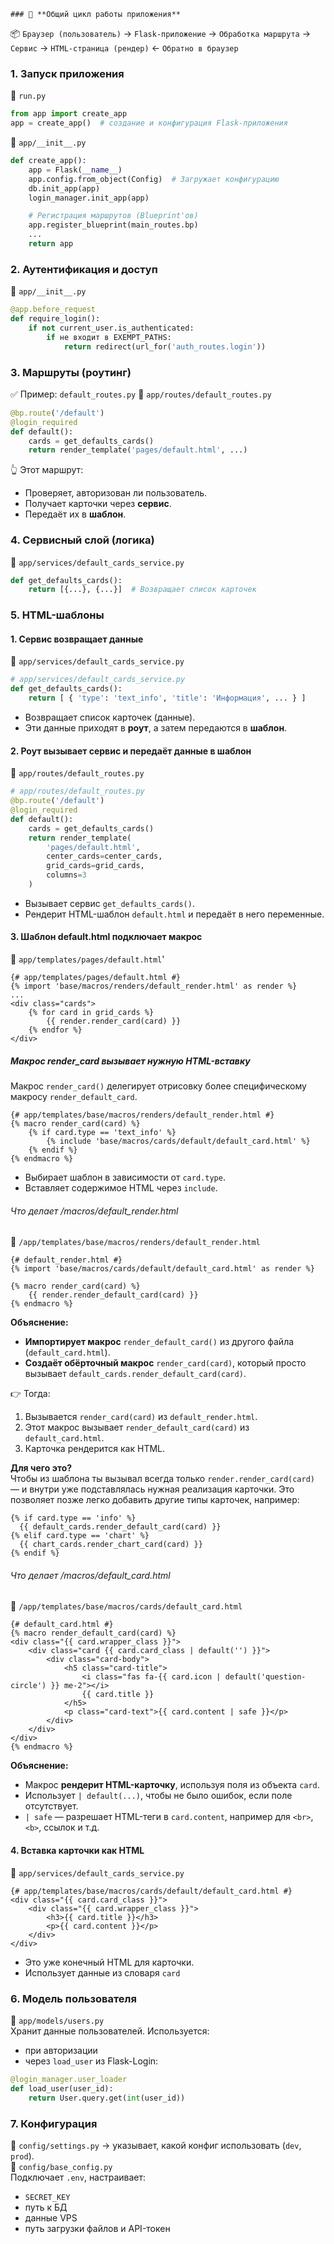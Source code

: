 ```
### 🔁 **Общий цикл работы приложения**
```
📦 `Браузер (пользователь)` → `Flask-приложение` → `Обработка маршрута` → `Сервис` → `HTML-страница (рендер)` ← `Обратно в браузер`
### 1. Запуск приложения
📄 `run.py`
```python
from app import create_app
app = create_app()  # создание и конфигурация Flask-приложения
```
📄 `app/__init__.py`
```python
def create_app():
    app = Flask(__name__)
    app.config.from_object(Config)  # Загружает конфигурацию
    db.init_app(app)
    login_manager.init_app(app)

    # Регистрация маршрутов (Blueprint'ов)
    app.register_blueprint(main_routes.bp)
    ...
    return app
```

### 2. Аутентификация и доступ
📄 `app/__init__.py`
```python
@app.before_request
def require_login():
    if not current_user.is_authenticated:
        if не входит в EXEMPT_PATHS:
            return redirect(url_for('auth_routes.login'))
```
### 3. Маршруты (роутинг)
✅ Пример: `default_routes.py`
📄 `app/routes/default_routes.py`
```python
@bp.route('/default')
@login_required
def default():
    cards = get_defaults_cards()
    return render_template('pages/default.html', ...)
```
👆 Этот маршрут:
- Проверяет, авторизован ли пользователь.
- Получает карточки через **сервис**.
- Передаёт их в **шаблон**.
### 4. Сервисный слой (логика)
📄 `app/services/default_cards_service.py`
```python
def get_defaults_cards():
    return [{...}, {...}]  # Возвращает список карточек
```
### 5. HTML-шаблоны
#### 1. Сервис возвращает данные
📄 `app/services/default_cards_service.py`
```python
# app/services/default_cards_service.py
def get_defaults_cards():
    return [ { 'type': 'text_info', 'title': 'Информация', ... } ]
```
- Возвращает список карточек (данные).
- Эти данные приходят в **роут**, а затем передаются в **шаблон**.
#### 2. Роут вызывает сервис и передаёт данные в шаблон
📄 `app/routes/default_routes.py`
```python
# app/routes/default_routes.py
@bp.route('/default')
@login_required
def default():
    cards = get_defaults_cards()
    return render_template(
        'pages/default.html',
        center_cards=center_cards,
        grid_cards=grid_cards,
        columns=3
    )
```
- Вызывает сервис `get_defaults_cards()`.
- Рендерит HTML-шаблон `default.html` и передаёт в него переменные.
#### 3. Шаблон default.html подключает макрос
📄 `app/templates/pages/default.html`'
```
{# app/templates/pages/default.html #}
{% import 'base/macros/renders/default_render.html' as render %}
...
<div class="cards">
    {% for card in grid_cards %}
        {{ render.render_card(card) }}
    {% endfor %}
</div>
```
##### Макрос render_card вызывает нужную HTML-вставку
Макрос `render_card()` делегирует отрисовку более специфическому макросу `render_default_card`.
```jinja2
{# app/templates/base/macros/renders/default_render.html #}
{% macro render_card(card) %}
    {% if card.type == 'text_info' %}
        {% include 'base/macros/cards/default/default_card.html' %}
    {% endif %}
{% endmacro %}
```
- Выбирает шаблон в зависимости от `card.type`.
- Вставляет содержимое HTML через `include`.
###### Что делает /macros/default_render.html
📄 `/app/templates/base/macros/renders/default_render.html`
```jinja2
{# default_render.html #}
{% import 'base/macros/cards/default/default_card.html' as render %}

{% macro render_card(card) %}
    {{ render.render_default_card(card) }}
{% endmacro %}
```
**Объяснение:**
- **Импортирует макрос** `render_default_card()` из другого файла (`default_card.html`).
- **Создаёт обёрточный макрос** `render_card(card)`, который просто вызывает `default_cards.render_default_card(card)`.

👉 Тогда:
1. Вызывается `render_card(card)` из `default_render.html`.
2. Этот макрос вызывает `render_default_card(card)` из `default_card.html`.
3. Карточка рендерится как HTML.

**Для чего это?**  
Чтобы из шаблона ты вызывал всегда только `render.render_card(card)` — и внутри уже подставлялась нужная реализация карточки. Это позволяет позже легко добавить другие типы карточек, например:
```jinja2
{% if card.type == 'info' %}
  {{ default_cards.render_default_card(card) }}
{% elif card.type == 'chart' %}
  {{ chart_cards.render_chart_card(card) }}
{% endif %}
```
###### Что делает /macros/default_card.html
📄 `/app/templates/base/macros/cards/default_card.html`
```jinja2
{# default_card.html #}
{% macro render_default_card(card) %}
<div class="{{ card.wrapper_class }}">
    <div class="card {{ card.card_class | default('') }}">
        <div class="card-body">
            <h5 class="card-title">
                <i class="fas fa-{{ card.icon | default('question-circle') }} me-2"></i>
                {{ card.title }}
            </h5>
            <p class="card-text">{{ card.content | safe }}</p>
        </div>
    </div>
</div>
{% endmacro %}

```
**Объяснение:**
- Макрос **рендерит HTML-карточку**, используя поля из объекта `card`.
- Использует `| default(...)`, чтобы не было ошибок, если поле отсутствует.
- `| safe` — разрешает HTML-теги в `card.content`, например для `<br>`, `<b>`, ссылок и т.д.
#### 4. Вставка карточки как HTML
📄 `app/services/default_cards_service.py`
```jinja2
{# app/templates/base/macros/cards/default/default_card.html #}
<div class="{{ card.card_class }}">
    <div class="{{ card.wrapper_class }}">
        <h3>{{ card.title }}</h3>
        <p>{{ card.content }}</p>
    </div>
</div>
```
- Это уже конечный HTML для карточки.
- Использует данные из словаря `card`
### 6. Модель пользователя
📄 `app/models/users.py`  
Хранит данные пользователей. Используется:
- при авторизации
- через `load_user` из Flask-Login:

```python
@login_manager.user_loader
def load_user(user_id):
    return User.query.get(int(user_id))
```
### 7. Конфигурация
📄 `config/settings.py` → указывает, какой конфиг использовать (`dev`, `prod`).  
📄 `config/base_config.py`  
Подключает `.env`, настраивает:
- `SECRET_KEY`
- путь к БД
- данные VPS
- путь загрузки файлов и API-токен